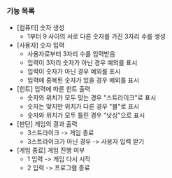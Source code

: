 ### 기능 목록

- [컴퓨터] 숫자 생성
  - 1부터 9 사이의 서로 다른 숫자를 가진 3자리 수를 생성
- [사용자] 숫자 입력
  - 사용자로부터 3자리 수를 입력받음
  - 입력이 3자리 숫자가 아닌 경우 예외를 표시 
  - 입력이 숫자가 아닌 경우 예외를 표시 
  - 입력에 중복된 숫자가 있을 경우 예외를 표시
- [힌트] 입력에 따른 힌트 출력 
  - 숫자와 위치가 모두 맞는 경우 "스트라이크"로 표시
  - 숫자는 맞지만 위치가 다른 경우 "볼"로 표시
  - 숫자와 위치가 모두 틀린 경우 "낫싱"으로 표시
- [판단] 게임의 결과 출력
  - 3스트라이크 -> 게임 종료 
  - 3스트라이크가 아닌 경우 -> 사용자 입력 받기
- [게임 종료] 게임 진행 여부 
  - 1 입력 -> 게임 다시 시작
  - 2 입력 -> 프로그램 종료
